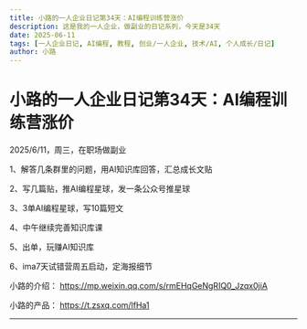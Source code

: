 ```yaml
---
title: 小路的一人企业日记第34天：AI编程训练营涨价
description: 这是我的一人企业，做副业的日记系列，今天是34天
date: 2025-06-11
tags: [一人企业日记, AI编程, 教程, 创业/一人企业, 技术/AI, 个人成长/日记]
author: 小路
---
```


# 小路的一人企业日记第34天：AI编程训练营涨价

2025/6/11，周三，在职场做副业

1、解答几条群里的问题，用AI知识库回答，汇总成长文贴

2、写几篇贴，推AI编程星球，发一条公众号推星球

3、3单AI编程星球，写10篇短文

4、中午继续完善知识库课

5、出单，玩赚AI知识库

6、ima7天试错营周五启动，定海报细节

小路的介绍：
https://mp.weixin.qq.com/s/rmEHqGeNgRIQ0_Jzqx0jiA

小路的产品：
https://t.zsxq.com/lfHa1

---
